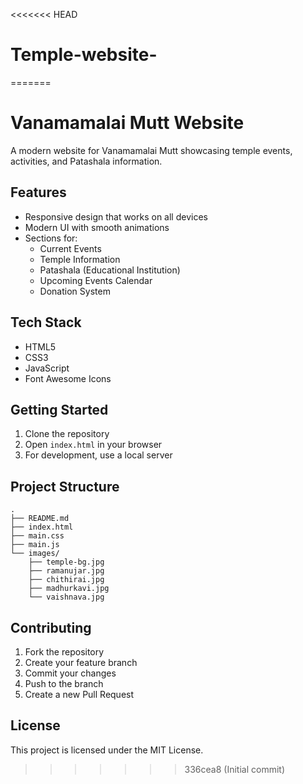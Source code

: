 <<<<<<< HEAD
# Temple-website-
=======
# Vanamamalai Mutt Website

A modern website for Vanamamalai Mutt showcasing temple events, activities, and Patashala information.

## Features

- Responsive design that works on all devices
- Modern UI with smooth animations
- Sections for:
  - Current Events
  - Temple Information
  - Patashala (Educational Institution)
  - Upcoming Events Calendar
  - Donation System

## Tech Stack

- HTML5
- CSS3
- JavaScript
- Font Awesome Icons

## Getting Started

1. Clone the repository
2. Open `index.html` in your browser
3. For development, use a local server

## Project Structure

```
.
├── README.md
├── index.html
├── main.css
├── main.js
└── images/
    ├── temple-bg.jpg
    ├── ramanujar.jpg
    ├── chithirai.jpg
    ├── madhurkavi.jpg
    └── vaishnava.jpg
```

## Contributing

1. Fork the repository
2. Create your feature branch
3. Commit your changes
4. Push to the branch
5. Create a new Pull Request

## License

This project is licensed under the MIT License.
>>>>>>> 336cea8 (Initial commit)
